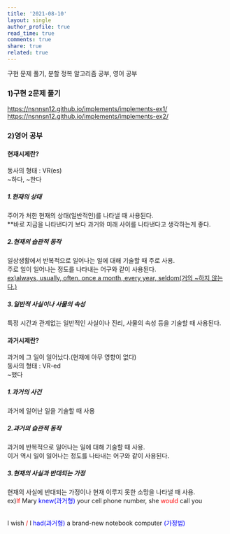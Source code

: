 ```yaml
---
title: '2021-08-10'
layout: single
author_profile: true
read_time: true
comments: true
share: true
related: true
---
```

구현 문제 풀기, 분할 정복 알고리즘 공부, 영어 공부


### 1)구현 2문제 풀기
<a href="https://nsnnsn12.github.io/implements/implements-ex1/" target="_blank">https://nsnnsn12.github.io/implements/implements-ex1/</a>
<a href="https://nsnnsn12.github.io/implements/implements-ex2/" target="_blank">https://nsnnsn12.github.io/implements/implements-ex2/</a>

### 2)영어 공부
#### 현재시제란?
<p class="notice--info" >
동사의 형태 : VR(es)  <br/>
~하다, ~한다  
</p>

##### 1.현재의 상태
<p class="notice">
주어가 처한 현재의 상태(일반적인)를 나타낼 때 사용된다.  <br/>
**바로 지금을 나타낸다기 보다 과거와 미래 사이를 나타낸다고 생각하는게 좋다.
</p>

##### 2.현재의 습관적 동작
<p class="notice" >
일상생활에서 반복적으로 일어나는 일에 대해 기술할 때 주로 사용. <br/>
주로 일이 일어나는 정도를 나타내는 어구와 같이 사용된다.<br/>
<span style="text-decoration:underline;">ex)always, usually, often, once a month, every year, seldom(거의 ~하지 않는다.)</span>  
</p>

##### 3.일반적 사실이나 사물의 속성
<p class="notice" >
특정 시간과 관계없는 일반적인 사실이나 진리, 사물의 속성 등을 기술할 때 사용된다.
</p>

#### 과거시제란?
<p class="notice--info" >
과거에 그 일이 일어났다.(현재에 아무 영향이 없다)<br/>
동사의 형태 : VR-ed <br/>
~했다 
</p>

##### 1.과거의 사건
<p class="notice">
과거에 일어난 일을 기술할 때 사용
</p>

##### 2.과거의 습관적 동작
<p class="notice" >
과거에 반복적으로 일어나는 일에 대해 기술할 때 사용. <br/>
이거 역시 일이 일어나는 정도를 나타내는 어구와 같이 사용된다.<br/>
</p>

##### 3.현재의 사실과 반대되는 가정
<p class="notice" >
현재의 사실에 반대되는 가정이나 현재 이루지 못한 소망을 나타낼 때 사용.<br/>
ex)<span style="color:red;">If</span> Mary <span style="color:blue;">knew(과거형)</span> your cell phone number, she <span style="color:red;">would</span> call you

<br/>I wish <span style="color:red;">/</span> I <span style="color:blue;">had(과거형)</span> a brand-new notebook computer <span style="color:blue;">(가정법)</span>
</p>